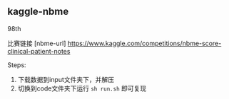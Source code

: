 ## kaggle-nbme

98th

比赛链接 [nbme-url] <https://www.kaggle.com/competitions/nbme-score-clinical-patient-notes>

Steps:
1. 下载数据到input文件夹下，并解压
2. 切换到code文件夹下运行 `sh run.sh` 即可复现